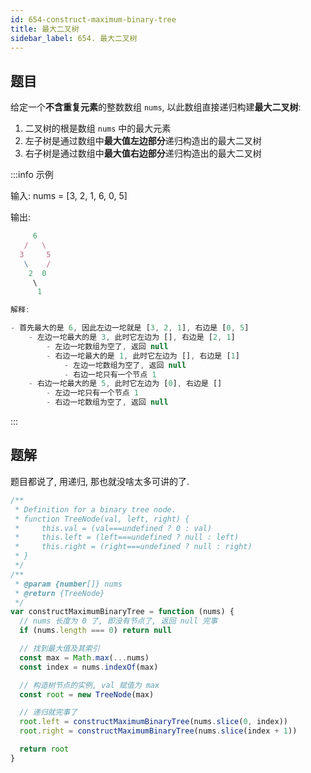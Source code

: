 ```yaml
---
id: 654-construct-maximum-binary-tree
title: 最大二叉树
sidebar_label: 654. 最大二叉树
---
```


## 题目

给定一个**不含重复元素**的整数数组 `nums`, 以此数组直接递归构建**最大二叉树**:

1. 二叉树的根是数组 `nums` 中的最大元素
2. 左子树是通过数组中**最大值左边部分**递归构造出的最大二叉树
3. 右子树是通过数组中**最大值右边部分**递归构造出的最大二叉树

:::info 示例

输入: nums = [3, 2, 1, 6, 0, 5]

输出:

```ts
     6
   /   \
  3     5
   \    /
    2  0
     \
      1

解释:

- 首先最大的是 6, 因此左边一坨就是 [3, 2, 1], 右边是 [0, 5]
    - 左边一坨最大的是 3, 此时它左边为 [], 右边是 [2, 1]
        - 左边一坨数组为空了, 返回 null
        - 右边一坨最大的是 1, 此时它左边为 [], 右边是 [1]
            - 左边一坨数组为空了, 返回 null
            - 右边一坨只有一个节点 1
    - 右边一坨最大的是 5, 此时它左边为 [0], 右边是 []
        - 左边一坨只有一个节点 1
        - 右边一坨数组为空了, 返回 null
```

:::

## 题解

题目都说了, 用递归, 那也就没啥太多可讲的了.

```ts
/**
 * Definition for a binary tree node.
 * function TreeNode(val, left, right) {
 *     this.val = (val===undefined ? 0 : val)
 *     this.left = (left===undefined ? null : left)
 *     this.right = (right===undefined ? null : right)
 * }
 */
/**
 * @param {number[]} nums
 * @return {TreeNode}
 */
var constructMaximumBinaryTree = function (nums) {
  // nums 长度为 0 了, 即没有节点了, 返回 null 完事
  if (nums.length === 0) return null

  // 找到最大值及其索引
  const max = Math.max(...nums)
  const index = nums.indexOf(max)

  // 构造树节点的实例, val 赋值为 max
  const root = new TreeNode(max)

  // 递归就完事了
  root.left = constructMaximumBinaryTree(nums.slice(0, index))
  root.right = constructMaximumBinaryTree(nums.slice(index + 1))

  return root
}
```
